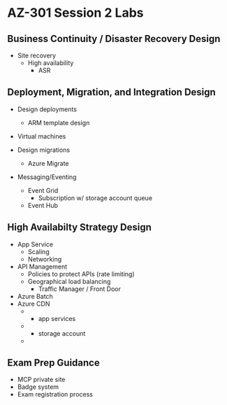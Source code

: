 # AZ-301 Session 2 Labs

## Business Continuity / Disaster Recovery Design

* Site recovery
  * High availability
    * ASR

## Deployment, Migration, and Integration Design

* Design deployments
  * ARM template design
* Virtual machines
* Design migrations
  * Azure Migrate

* Messaging/Eventing
  * Event Grid
    * Subscription w/ storage account queue
  * Event Hub

## High Availabilty Strategy Design
* App Service
  * Scaling
  * Networking
* API Management
    * Policies to protect APIs (rate limiting)
  * Geographical load balancing
    * Traffic Manager / Front Door
* Azure Batch
* Azure CDN
  * - app services
  * - storage account
  *
## Exam Prep Guidance

* MCP private site
* Badge system
* Exam registration process